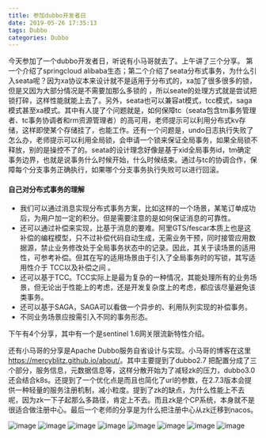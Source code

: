 ```yaml
---
title: 参加dubbo开发者日
date: 2019-05-26 17:35:13
tags: Dubbo
categories: Dubbo
---
```


今天参加了一个dubbo开发者日，听说有小马哥就去了。上午讲了三个分享。
第一个介绍了springcloud alibaba生态；第二个介绍了seata分布式事务，为什么引入seata呢？因为xa协议本来设计就不是适用于分布式的，xa加了很多很多的锁，但是又因为大部分情况是不需要加那么多锁的 ，所以seate的处理方式就是尝试把锁打碎，这样性能就能上去了。另外，seata也可以兼容at模式，tcc模式，saga模式甚至xa模式。其中有人提了个问题就是，如何保障tc（seata包含tm事务管理者、tc事务协调者和rm资源管理者）的高可用，老师提示可以利用分布式kv存储，这样即使某个存储挂了，也能工作。还有一个问题是，undo日志执行失败了怎么办，老师提示可以利用全局锁，会申请一个锁来保证全局事务，如果全局锁不释放，别的是操控不了的。seata的设计理念好像是基于xid全局事务id，tm确定事务边界，也就是说事务什么时候开始，什么时候结束。通过与tc的协调合作，保障每个分支事务正确执行，如果哪个分支事务执行失败可以进行回滚。

#### 自己对分布式事务的理解
* 我们可以通过消息实现分布式事务方案，比如这样的一个场景，某笔订单成功后，为用户加一定的积分。但是需要注意的是如何保证消息的可靠性。
* 还可以通过补偿来实现，比基于消息的要难。阿里GTS/fescar本质上也是这补偿的编程模型，只不过补偿代码自动生成，无需业务干预，同时接管应用数据源，禁止业务修改处于全局事务状态中的记录。因此，其关于读场景的适用性，可参考补偿。但其在写的适用场景由于引入了全局事务时的写锁，其写适用性介于 TCC以及补偿之间 。
* 还可以基于TCC。TCC实际上是最为复杂的一种情况，其能处理所有的业务场景，但无论出于性能上的考虑，还是开发复杂度上的考虑，都应该尽量避免该类事务。
* 还可以基于SAGA，SAGA可以看做一个异步的、利用队列实现的补偿事务。
* 不同业务场景应按需引入不同的事务形态。

下午有4个分享，其中有一个是sentinel 1.6网关限流新特性介绍。

还有小马哥的分享是Apache Dubbo服务自省设计与实现。小马哥的博客在这里
<https://mercyblitz.github.io/about/>。其中主要提到了dubbo2.7 把配置分成了三个部分，服务信息，元数据信息等，这样分散开始为了减轻zk的压力，dubbo3.0还会结合k8s。还提到了一个优化点是而且也简化了url的参数，在2.7.3版本会提供一种轻量的服务注册机制，减小粒度。提到了zk的缺点，为什么性能上不去呢，因为zk一下子起那么多路径，肯定上不去。而且zk是个CP系统，本身就不是很适合做注册中心。最后一个老师的分享是为什么把注册中心从zk迁移到nacos。

![image](https://github.com/sjt157/MarkDownPhotos/raw/master/Dubbo/1.jpg)
![image](https://github.com/sjt157/MarkDownPhotos/raw/master/Dubbo/2.jpg)
![image](https://github.com/sjt157/MarkDownPhotos/raw/master/Dubbo/3.jpg)
![image](https://github.com/sjt157/MarkDownPhotos/raw/master/Dubbo/4.jpg)
![image](https://github.com/sjt157/MarkDownPhotos/raw/master/Dubbo/5.jpg)
![image](https://github.com/sjt157/MarkDownPhotos/raw/master/Dubbo/6.jpg)
![image](https://github.com/sjt157/MarkDownPhotos/raw/master/Dubbo/7.jpg)
![image](https://github.com/sjt157/MarkDownPhotos/raw/master/Dubbo/8.jpg)

